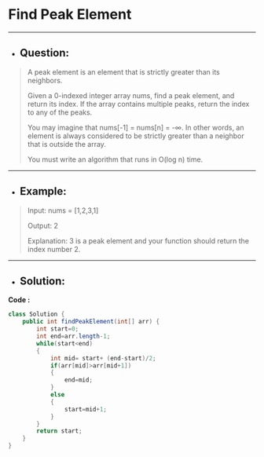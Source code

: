 # Find Peak Element
---
- ## Question:
> A peak element is an element that is strictly greater than its neighbors.
> 
> Given a 0-indexed integer array nums, find a peak element, and return its index. If the array contains multiple peaks, return the index to any of the peaks.
> 
> You may imagine that nums[-1] = nums[n] = -∞. In other words, an element is always considered to be strictly greater than a neighbor that is outside the array.
> 
> You must write an algorithm that runs in O(log n) time.
---
- ## Example:
> Input: nums = [1,2,3,1]
> 
> Output: 2
> 
> Explanation: 3 is a peak element and your function should return the index number 2.
---
- ## Solution:
**Code :**
```java
class Solution {
    public int findPeakElement(int[] arr) {
        int start=0;
        int end=arr.length-1;
        while(start<end)
        {
            int mid= start+ (end-start)/2;
            if(arr[mid]>arr[mid+1])
            {
                end=mid;
            }
            else
            {
                start=mid+1;
            }
        }
        return start;
    }
}
